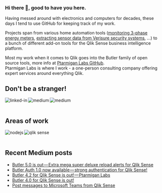 ### Hi there 👋, good to have you here.

Having messed around with electronics and computers for decades, these days I tend to use GitHub for keeping track of my work.

Projects span from various home automation tools ([monitoring 3-phase energy meters](https://github.com/mountaindude/garo-gnm3d-moxa), [extracting sensor data from Verisure security systems](https://github.com/mountaindude/verisure-mqtt), ...) to a bunch of different add-on tools for the Qlik Sense business intelligence platform. 

Most my work when it comes to Qlik goes into the Butler family of open source tools, more info at [Ptarmigan Labs GitHub](https://github.com/ptarmiganlabs).  
Ptarmigan Labs is where I work - a one-person consulting company offering expert services around everything Qlik.

## Don't be a stranger!

[<img align="left" alt="linked-in" src="https://img.shields.io/badge/linkedin-%230077B5.svg?&style=for-the-badge&logo=linkedin&logoColor=white" />](https://www.linkedin.com/in/gorsan/)

[<img align="left" alt="medium" src="https://img.shields.io/badge/medium-%2312100E.svg?&style=for-the-badge&logo=medium&logoColor=white" />](https://mountaindude.medium.com/)

[<img align="left" alt="medium" src="https://img.shields.io/badge/-Ptarmigan%20Labs-lightgrey?style=for-the-badge&logo=github&logoColor=white&labelColor=blue" />](https://github.com/ptarmiganlabs)

<br>
<br>

## Areas of work

<img align="left" alt="nodejs" src="https://img.shields.io/badge/node.js%20-%2343853D.svg?&style=for-the-badge&logo=node.js&logoColor=white" />

<img align="left" alt="qlik sense" src="https://img.shields.io/badge/Qlik%20Sense-brightgreen?style=for-the-badge" />

<br>
<br>

## Recent Medium posts

<!-- BLOG-POST-LIST:START -->
- [Butler 5.0 is out — Extra mega super deluxe reload alerts for Qlik Sense](https://mountaindude.medium.com/butler-5-0-is-out-extra-mega-super-deluxe-reload-alerts-for-qlik-sense-b4d4de436127?source=rss-1628d6c8141c------2)
- [Butler Auth 1.0 now available — strong authentication for Qlik Sense!](https://mountaindude.medium.com/butler-auth-1-0-now-available-strong-authentication-for-qlik-sense-a63459f7aac3?source=rss-1628d6c8141c------2)
- [Butler 4.2 for Qlik Sense is out! — Ptarmigan Labs](https://mountaindude.medium.com/butler-4-2-for-qlik-sense-is-out-ptarmigan-labs-9eb6a52adae9?source=rss-1628d6c8141c------2)
- [Butler 4.0 for Qlik Sense is out!](https://medium.com/ptarmigan-labs/butler-4-0-for-qlik-sense-is-out-8954d719b048?source=rss-1628d6c8141c------2)
- [Post messages to Microsoft Teams from Qlik Sense](https://medium.com/ptarmigan-labs/post-messages-to-microsoft-teams-from-qlik-sense-e276f4692bba?source=rss-1628d6c8141c------2)
<!-- BLOG-POST-LIST:END -->



<!--
**mountaindude/mountaindude** is a ✨ _special_ ✨ repository because its `README.md` (this file) appears on your GitHub profile.

Here are some ideas to get you started:

- 🔭 I’m currently working on ...
- 🌱 I’m currently learning ...
- 👯 I’m looking to collaborate on ...
- 🤔 I’m looking for help with ...
- 💬 Ask me about ...
- 📫 How to reach me: ...
- 😄 Pronouns: ...
- ⚡ Fun fact: ...
-->
